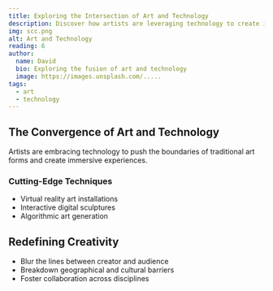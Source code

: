 ```yaml
---
title: Exploring the Intersection of Art and Technology
description: Discover how artists are leveraging technology to create innovative works of art.
img: scc.png
alt: Art and Technology
reading: 6
author:
  name: David
  bio: Exploring the fusion of art and technology
  image: https://images.unsplash.com/.....
tags:
  - art
  - technology
---
```


## The Convergence of Art and Technology

Artists are embracing technology to push the boundaries of traditional art forms and create immersive experiences.

### Cutting-Edge Techniques

- Virtual reality art installations
- Interactive digital sculptures
- Algorithmic art generation

## Redefining Creativity

- Blur the lines between creator and audience
- Breakdown geographical and cultural barriers
- Foster collaboration across disciplines
